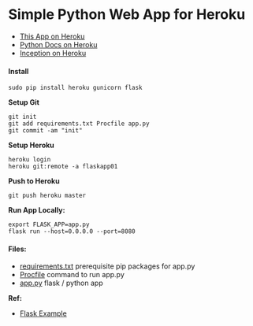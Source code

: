# Simple Python Web App for Heroku

* [This App on Heroku](https://flaskapp01.herokuapp.com)  
* [Python Docs on Heroku](https://devcenter.heroku.com/categories/python-support)  
* [Inception on Heroku](https://github.com/EN10/InceptionHeroku)

#### Install

    sudo pip install heroku gunicorn flask

**Setup Git**

    git init
    git add requirements.txt Procfile app.py  
    git commit -am "init"  
    
**Setup Heroku**

    heroku login
    heroku git:remote -a flaskapp01

**Push to Heroku**

    git push heroku master
    
**Run App Locally:**

    export FLASK_APP=app.py
    flask run --host=0.0.0.0 --port=8080

#### Files:

* [requirements.txt](https://raw.githubusercontent.com/EN10/PythonHeroku/master/requirements.txt) prerequisite pip packages for app.py
* [Procfile](https://raw.githubusercontent.com/EN10/PythonHeroku/master/Procfile) command to run app.py
* [app.py](https://raw.githubusercontent.com/EN10/PythonHeroku/master/app.py) flask / python app

**Ref:**

* [Flask Example](http://flask.pocoo.org)